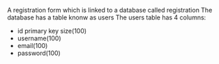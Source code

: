 A registration form which is linked to a database called registration 
The database has a table knonw as users
The users table has 4 columns:
 - id primary key size(100)
 - username(100)
 - email(100)
 - password(100)
